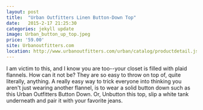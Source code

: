 ```yaml
---
layout: post
title:  "Urban Outfitters Linen Button-Down Top"
date:   2015-2-17 21:25:30
categories: jekyll update
image: Urban_button_up_top.jpeg
price: '59.00'
site: Urbanoutfitters.com
location: http://www.urbanoutfitters.com/urban/catalog/productdetail.jsp?id=34747287&parentid=W_NEWARRIVALS_CLOTHING#/
---
```

I am victim to this, and I know you are too--your closet is filled with plaid flannels. How can it not be? They are so easy to throw on top of, quite literally, anything. A really easy way to trick everyone into thinking you aren't just wearing another flannel, is to wear a solid button down such as this Urban Outfitters Button Down. Or, Unbutton this top, slip a white tank underneath and pair it with your favorite jeans.
